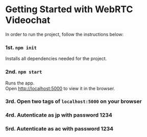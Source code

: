 # Getting Started with WebRTC Videochat

In order to run the project, follow the instructions below:

### 1st. `npm init`

Installs all dependencies needed for the project.

### 2nd. `npm start`

Runs the app.\
Open [http://localhost:5000](http://localhost:5000) to view it in the browser.


### 3rd. Open two tags of `localhost:5000` on your browser

### 4rd. Autenticate as jp with password 1234

### 5rd. Autenticate as ac with password 1234

